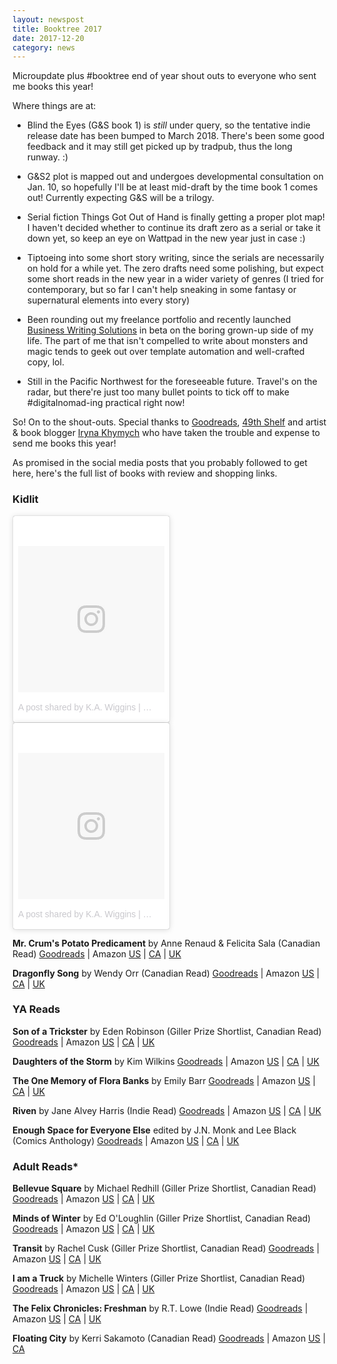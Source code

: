 ```yaml
---
layout: newspost
title: Booktree 2017
date: 2017-12-20
category: news
---
```


Microupdate plus #booktree end of year shout outs to everyone who sent me books this year!

Where things are at: 

- Blind the Eyes (G&S book 1) is *still* under query, so the tentative indie release date has been bumped to March 2018. There's been some good feedback and it may still get picked up by tradpub, thus the long runway. :)

- G&S2 plot is mapped out and undergoes developmental consultation on Jan. 10, so hopefully I'll be at least mid-draft by the time book 1 comes out! Currently expecting G&S will be a trilogy.

- Serial fiction Things Got Out of Hand is finally getting a proper plot map! I haven't decided whether to continue its draft zero as a serial or take it down yet, so keep an eye on Wattpad in the new year just in case :)

- Tiptoeing into some short story writing, since the serials are necessarily on hold for a while yet. The zero drafts need some polishing, but expect some short reads in the new year in a wider variety of genres (I tried for contemporary, but so far I can't help sneaking in some fantasy or supernatural elements into every story)

- Been rounding out my freelance portfolio and recently launched [Business Writing Solutions](http://www.businesswriting.solutions) in beta on the boring grown-up side of my life. The part of me that isn't compelled to write about monsters and magic tends to geek out over template automation and well-crafted copy, lol.

- Still in the Pacific Northwest for the foreseeable future. Travel's on the radar, but there're just too many bullet points to tick off to make #digitalnomad-ing practical right now!

So! On to the shout-outs. Special thanks to [Goodreads](https://www.goodreads.com/giveaway), [49th Shelf](https://49thshelf.com) and artist & book blogger [Iryna Khymych](https://twitter.com/IrynaKhymych) who have taken the trouble and expense to send me books this year!

As promised in the social media posts that you probably followed to get here, here's the full list of books with review and shopping links.

### Kidlit

<blockquote class="instagram-media" data-instgrm-permalink="https://www.instagram.com/p/BYtiR0jFFLN/" data-instgrm-version="8" style=" background:#FFF; border:0; border-radius:3px; box-shadow:0 0 1px 0 rgba(0,0,0,0.5),0 1px 10px 0 rgba(0,0,0,0.15); margin: 1px; max-width:50%; padding:0; width:99.375%; width:-webkit-calc(50% - 2px); width:calc(50% - 2px);"><div style="padding:8px;"> <div style=" background:#F8F8F8; line-height:0; margin-top:40px; padding:50.0% 0; text-align:center; width:100%;"> <div style=" background:url(data:image/png;base64,iVBORw0KGgoAAAANSUhEUgAAACwAAAAsCAMAAAApWqozAAAABGdBTUEAALGPC/xhBQAAAAFzUkdCAK7OHOkAAAAMUExURczMzPf399fX1+bm5mzY9AMAAADiSURBVDjLvZXbEsMgCES5/P8/t9FuRVCRmU73JWlzosgSIIZURCjo/ad+EQJJB4Hv8BFt+IDpQoCx1wjOSBFhh2XssxEIYn3ulI/6MNReE07UIWJEv8UEOWDS88LY97kqyTliJKKtuYBbruAyVh5wOHiXmpi5we58Ek028czwyuQdLKPG1Bkb4NnM+VeAnfHqn1k4+GPT6uGQcvu2h2OVuIf/gWUFyy8OWEpdyZSa3aVCqpVoVvzZZ2VTnn2wU8qzVjDDetO90GSy9mVLqtgYSy231MxrY6I2gGqjrTY0L8fxCxfCBbhWrsYYAAAAAElFTkSuQmCC); display:block; height:44px; margin:0 auto -44px; position:relative; top:-22px; width:44px;"></div></div><p style=" color:#c9c8cd; font-family:Arial,sans-serif; font-size:14px; line-height:17px; margin-bottom:0; margin-top:8px; overflow:hidden; padding:8px 0 7px; text-align:center; text-overflow:ellipsis; white-space:nowrap;"><a href="https://www.instagram.com/p/BYtiR0jFFLN/" style=" color:#c9c8cd; font-family:Arial,sans-serif; font-size:14px; font-style:normal; font-weight:normal; line-height:17px; text-decoration:none;" target="_blank">A post shared by K.A. Wiggins | 🇨🇦 bookaholic (@kaie.space)</a> on <time style=" font-family:Arial,sans-serif; font-size:14px; line-height:17px;" datetime="2017-09-06T19:35:03+00:00">Sep 6, 2017 at 12:35pm PDT</time></p></div></blockquote> <script async defer src="//platform.instagram.com/en_US/embeds.js"></script> <blockquote class="instagram-media" data-instgrm-permalink="https://www.instagram.com/p/BcLGlOWnGJX/" data-instgrm-version="8" style=" background:#FFF; border:0; border-radius:3px; box-shadow:0 0 1px 0 rgba(0,0,0,0.5),0 1px 10px 0 rgba(0,0,0,0.15); margin: 1px; max-width:50%px; padding:0; width:99.375%; width:-webkit-calc(50% - 2px); width:calc(50% - 2px);"><div style="padding:8px;"> <div style=" background:#F8F8F8; line-height:0; margin-top:40px; padding:50.0% 0; text-align:center; width:100%;"> <div style=" background:url(data:image/png;base64,iVBORw0KGgoAAAANSUhEUgAAACwAAAAsCAMAAAApWqozAAAABGdBTUEAALGPC/xhBQAAAAFzUkdCAK7OHOkAAAAMUExURczMzPf399fX1+bm5mzY9AMAAADiSURBVDjLvZXbEsMgCES5/P8/t9FuRVCRmU73JWlzosgSIIZURCjo/ad+EQJJB4Hv8BFt+IDpQoCx1wjOSBFhh2XssxEIYn3ulI/6MNReE07UIWJEv8UEOWDS88LY97kqyTliJKKtuYBbruAyVh5wOHiXmpi5we58Ek028czwyuQdLKPG1Bkb4NnM+VeAnfHqn1k4+GPT6uGQcvu2h2OVuIf/gWUFyy8OWEpdyZSa3aVCqpVoVvzZZ2VTnn2wU8qzVjDDetO90GSy9mVLqtgYSy231MxrY6I2gGqjrTY0L8fxCxfCBbhWrsYYAAAAAElFTkSuQmCC); display:block; height:44px; margin:0 auto -44px; position:relative; top:-22px; width:44px;"></div></div><p style=" color:#c9c8cd; font-family:Arial,sans-serif; font-size:14px; line-height:17px; margin-bottom:0; margin-top:8px; overflow:hidden; padding:8px 0 7px; text-align:center; text-overflow:ellipsis; white-space:nowrap;"><a href="https://www.instagram.com/p/BcLGlOWnGJX/" style=" color:#c9c8cd; font-family:Arial,sans-serif; font-size:14px; font-style:normal; font-weight:normal; line-height:17px; text-decoration:none;" target="_blank">A post shared by K.A. Wiggins | 🇨🇦 bookaholic (@kaie.space)</a> on <time style=" font-family:Arial,sans-serif; font-size:14px; line-height:17px;" datetime="2017-12-01T20:44:26+00:00">Dec 1, 2017 at 12:44pm PST</time></p></div></blockquote> <script async defer src="//platform.instagram.com/en_US/embeds.js"></script>

**Mr. Crum's Potato Predicament** by Anne Renaud & Felicita Sala (Canadian Read)
[Goodreads](https://www.goodreads.com/book/show/33961368-mr-crum-s-potato-predicament?ac=1&from_search=true) | Amazon [US](https://www.amazon.com/gp/product/1771386193/ref=x_gr_w_bb?ie=UTF8&tag=x_gr_w_bb_ca-20&linkCode=as2&camp=15121&creative=330641) | [CA](https://www.amazon.ca/gp/product/1771386193/ref=x_gr_w_bb?ie=UTF8&tag=x_gr_w_bb_ca-20&linkCode=as2&camp=15121&creative=330641) | [UK](https://www.amazon.co.uk/gp/product/1771386193/ref=x_gr_w_bb?ie=UTF8&tag=x_gr_w_bb_ca-20&linkCode=as2&camp=15121&creative=330641)

**Dragonfly Song** by Wendy Orr (Canadian Read)
[Goodreads](https://www.goodreads.com/book/show/29866071-dragonfly-song?ac=1&from_search=true) | Amazon [US](https://www.amazon.com/gp/product/1760290025/ref=x_gr_w_bb?ie=UTF8&tag=x_gr_w_bb_ca-20&linkCode=as2&camp=15121&creative=330641) | [CA](https://www.amazon.ca/gp/product/1760290025/ref=x_gr_w_bb?ie=UTF8&tag=x_gr_w_bb_ca-20&linkCode=as2&camp=15121&creative=330641) | [UK](https://www.amazon.co.uk/gp/product/1760290025/ref=x_gr_w_bb?ie=UTF8&tag=x_gr_w_bb_ca-20&linkCode=as2&camp=15121&creative=330641)

### YA Reads

**Son of a Trickster** by Eden Robinson (Giller Prize Shortlist, Canadian Read)
[Goodreads](https://www.goodreads.com/book/show/30257957-son-of-a-trickster?ac=1&from_search=true) | Amazon [US](https://www.amazon.com/gp/product/0345810783/ref=x_gr_w_bb?ie=UTF8&tag=x_gr_w_bb_ca-20&linkCode=as2&camp=15121&creative=330641) | [CA](https://www.amazon.ca/gp/product/0345810783/ref=x_gr_w_bb?ie=UTF8&tag=x_gr_w_bb_ca-20&linkCode=as2&camp=15121&creative=330641) | [UK](https://www.amazon.co.uk/gp/product/0345810783/ref=x_gr_w_bb?ie=UTF8&tag=x_gr_w_bb_ca-20&linkCode=as2&camp=15121&creative=330641)

**Daughters of the Storm** by Kim Wilkins
[Goodreads](https://www.goodreads.com/book/show/35457253-daughters-of-the-storm?ac=1&from_search=true) | Amazon [US](https://www.amazon.com/gp/product/0399177477/ref=x_gr_w_bb?ie=UTF8&tag=x_gr_w_bb_ca-20&linkCode=as2&camp=15121&creative=330641) | [CA](https://www.amazon.ca/gp/product/0399177477/ref=x_gr_w_bb?ie=UTF8&tag=x_gr_w_bb_ca-20&linkCode=as2&camp=15121&creative=330641) | [UK](https://www.amazon.co.uk/gp/product/0399177477/ref=x_gr_w_bb?ie=UTF8&tag=x_gr_w_bb_ca-20&linkCode=as2&camp=15121&creative=330641)

**The One Memory of Flora Banks** by Emily Barr
[Goodreads](https://www.goodreads.com/book/show/30849412-the-one-memory-of-flora-banks?ac=1&from_search=true) | Amazon [US](https://www.amazon.com/gp/product/0141368519/ref=x_gr_w_bb?ie=UTF8&tag=x_gr_w_bb_ca-20&linkCode=as2&camp=15121&creative=330641) | [CA](https://www.amazon.ca/gp/product/0141368519/ref=x_gr_w_bb?ie=UTF8&tag=x_gr_w_bb_ca-20&linkCode=as2&camp=15121&creative=330641) | [UK](https://www.amazon.co.uk/gp/product/0141368519/ref=x_gr_w_bb?ie=UTF8&tag=x_gr_w_bb_ca-20&linkCode=as2&camp=15121&creative=330641)

**Riven** by Jane Alvey Harris (Indie Read)
[Goodreads](https://www.goodreads.com/book/show/34584961-riven) | Amazon [US](https://www.amazon.com/gp/product/1544054173/ref=x_gr_w_bb?ie=UTF8&tag=x_gr_w_bb_ca-20&linkCode=as2&camp=15121&creative=330641) | [CA](https://www.amazon.ca/gp/product/1544054173/ref=x_gr_w_bb?ie=UTF8&tag=x_gr_w_bb_ca-20&linkCode=as2&camp=15121&creative=330641) | [UK](https://www.amazon.co.uk/gp/product/1544054173/ref=x_gr_w_bb?ie=UTF8&tag=x_gr_w_bb_ca-20&linkCode=as2&camp=15121&creative=330641)

**Enough Space for Everyone Else** edited by J.N. Monk and Lee Black (Comics Anthology)
[Goodreads](https://www.goodreads.com/book/show/33542852-enough-space-for-everyone-else?ac=1&from_search=true) | Amazon [US](https://www.amazon.com/Enough-Space-Everyone-Else-Monk/dp/0993997082/ref=sr_1_1?s=books&ie=UTF8&qid=1513813841&sr=1-1&keywords=Enough+Space+for+Everyone+Else) | [CA](https://www.amazon.ca/Enough-Space-Everyone-Else-Monk/dp/0993997082/ref=sr_1_1?s=books&ie=UTF8&qid=1513813841&sr=1-1&keywords=Enough+Space+for+Everyone+Else) | [UK](https://www.amazon.co.uk/Enough-Space-Everyone-Else-Monk/dp/0993997082/ref=sr_1_1?s=books&ie=UTF8&qid=1513813841&sr=1-1&keywords=Enough+Space+for+Everyone+Else)

### Adult Reads*

**Bellevue Square** by Michael Redhill (Giller Prize Shortlist, Canadian Read)
[Goodreads](https://www.goodreads.com/book/show/33595663-bellevue-square?ac=1&from_search=true) | Amazon [US](https://www.amazon.com/gp/product/0385684835/ref=x_gr_w_bb?ie=UTF8&tag=x_gr_w_bb_ca-20&linkCode=as2&camp=15121&creative=330641) | [CA](https://www.amazon.ca/gp/product/0385684835/ref=x_gr_w_bb?ie=UTF8&tag=x_gr_w_bb_ca-20&linkCode=as2&camp=15121&creative=330641) | [UK](https://www.amazon.co.uk/gp/product/0385684835/ref=x_gr_w_bb?ie=UTF8&tag=x_gr_w_bb_ca-20&linkCode=as2&camp=15121&creative=330641)

**Minds of Winter** by Ed O'Loughlin (Giller Prize Shortlist, Canadian Read)
[Goodreads](https://www.goodreads.com/book/show/29776084-minds-of-winter?ac=1&from_search=true) | Amazon [US](https://www.amazon.com/gp/product/1681442450/ref=x_gr_w_bb?ie=UTF8&tag=x_gr_w_bb_ca-20&linkCode=as2&camp=15121&creative=330641) | [CA](https://www.amazon.ca/gp/product/1681442450/ref=x_gr_w_bb?ie=UTF8&tag=x_gr_w_bb_ca-20&linkCode=as2&camp=15121&creative=330641) | [UK](https://www.amazon.co.uk/gp/product/1681442450/ref=x_gr_w_bb?ie=UTF8&tag=x_gr_w_bb_ca-20&linkCode=as2&camp=15121&creative=330641)

**Transit** by Rachel Cusk (Giller Prize Shortlist, Canadian Read)
[Goodreads](https://www.goodreads.com/book/show/29939363-transit?ac=1&from_search=true) | Amazon [US](https://www.amazon.com/gp/product/0374278628/ref=x_gr_w_bb?ie=UTF8&tag=x_gr_w_bb_ca-20&linkCode=as2&camp=15121&creative=330641) | [CA](https://www.amazon.ca/gp/product/0374278628/ref=x_gr_w_bb?ie=UTF8&tag=x_gr_w_bb_ca-20&linkCode=as2&camp=15121&creative=330641) | [UK](https://www.amazon.co.uk/gp/product/0374278628/ref=x_gr_w_bb?ie=UTF8&tag=x_gr_w_bb_ca-20&linkCode=as2&camp=15121&creative=330641)

**I am a Truck** by Michelle Winters (Giller Prize Shortlist, Canadian Read)
[Goodreads](https://www.goodreads.com/book/show/29902535-i-am-a-truck?ac=1&from_search=true) | Amazon [US](https://www.amazon.com/gp/product/1926743784/ref=x_gr_w_bb?ie=UTF8&tag=x_gr_w_bb_ca-20&linkCode=as2&camp=15121&creative=330641) | [CA](https://www.amazon.ca/gp/product/1926743784/ref=x_gr_w_bb?ie=UTF8&tag=x_gr_w_bb_ca-20&linkCode=as2&camp=15121&creative=330641) | [UK](https://www.amazon.co.uk/gp/product/1926743784/ref=x_gr_w_bb?ie=UTF8&tag=x_gr_w_bb_ca-20&linkCode=as2&camp=15121&creative=330641)

**The Felix Chronicles: Freshman** by R.T. Lowe (Indie Read)
[Goodreads](https://www.goodreads.com/book/show/25714503-freshmen?ac=1&from_search=true) | Amazon [US](https://www.amazon.com/gp/product/151195843X/ref=x_gr_w_bb?ie=UTF8&tag=x_gr_w_bb_ca-20&linkCode=as2&camp=15121&creative=330641) | [CA](https://www.amazon.ca/gp/product/151195843X/ref=x_gr_w_bb?ie=UTF8&tag=x_gr_w_bb_ca-20&linkCode=as2&camp=15121&creative=330641) | [UK](https://www.amazon.co.uk/gp/product/151195843X/ref=x_gr_w_bb?ie=UTF8&tag=x_gr_w_bb_ca-20&linkCode=as2&camp=15121&creative=330641)

**Floating City** by Kerri Sakamoto (Canadian Read)
[Goodreads](https://www.goodreads.com/book/show/25488994-floating-city?from_search=true) | Amazon [US](https://www.amazon.com/gp/product/0345809890/ref=x_gr_w_bb?ie=UTF8&tag=x_gr_w_bb_ca-20&linkCode=as2&camp=15121&creative=330641) | [CA](https://www.amazon.ca/gp/product/0345809890/ref=x_gr_w_bb?ie=UTF8&tag=x_gr_w_bb_ca-20&linkCode=as2&camp=15121&creative=330641)
